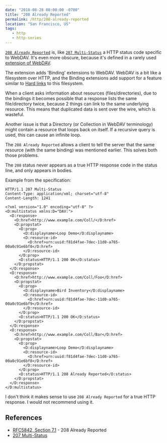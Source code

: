 ```yaml
---
date: "2018-08-28 08:00:00 -0700"
title: "208 Already Reported"
permalink: /http/208-already-reported
location: "San Francisco, US"
tags:
   - http
   - http-series
---
```


[`208 Already Reported`][1] is, like [`207 Multi-Status`][2] a HTTP status
code specific to WebDAV. It's even more obscure, because it's defined in a
rarely used [extension of WebDAV][1].

The extension adds 'Binding' extensions to WebDAV. WebDAV is a bit like a
filesystem over HTTP, and the Binding extensions add support for a feature
similar to [Hard links][4] to this filesystem.

When a client asks information about resources (files/directories), due to
the bindings it becomes possible that a response lists the same file/directory
twice, because 2 things can link to the same underlying resource. This means
that duplicated data is sent over the wire, which is wasteful.

Another issue is that a Directory (or Collection in WebDAV terminology) might
contain a resource that loops back on itself. If a recursive query is used,
this can cause an infinite loop.

The `208 Already Reported` allows a client to tell the server that the same
resource (with the same binding) was mentioned earlier. This solves both those
problems.

The `208` status never appears as a true HTTP response code in the status
line, and only appears in bodies.

Example from the specification:

```http
HTTP/1.1 207 Multi-Status
Content-Type: application/xml; charset="utf-8"
Content-Length: 1241

<?xml version="1.0" encoding="utf-8" ?>
<D:multistatus xmlns:D="DAV:">
  <D:response>
    <D:href>http://www.example.com/Coll/</D:href>
    <D:propstat>
      <D:prop>
        <D:displayname>Loop Demo</D:displayname>
        <D:resource-id>
          <D:href>urn:uuid:f81d4fae-7dec-11d0-a765-00a0c91e6bf8</D:href>
        </D:resource-id>
      </D:prop>
      <D:status>HTTP/1.1 200 OK</D:status>
    </D:propstat>
  </D:response>
  <D:response>
    <D:href>http://www.example.com/Coll/Foo</D:href>
    <D:propstat>
      <D:prop>
        <D:displayname>Bird Inventory</D:displayname>
        <D:resource-id>
          <D:href>urn:uuid:f81d4fae-7dec-11d0-a765-00a0c91e6bf9</D:href>
        </D:resource-id>
      </D:prop>
      <D:status>HTTP/1.1 200 OK</D:status>
    </D:propstat>
  </D:response>
  <D:response>
    <D:href>http://www.example.com/Coll/Bar</D:href>
    <D:propstat>
      <D:prop>
        <D:displayname>Loop Demo</D:displayname>
        <D:resource-id>
          <D:href>urn:uuid:f81d4fae-7dec-11d0-a765-00a0c91e6bf8</D:href>
        </D:resource-id>
      </D:prop>
      <D:status>HTTP/1.1 208 Already Reported</D:status>
    </D:propstat>
  </D:response>
</D:multistatus>
```

I don't think it makes sense to use `208 Already Reported` for a true HTTP
response. I would not recommend using it.

References
----------

* [RFC5842, Section 7.1][1] - 208 Already Reported
* [207 Multi-Status][2]

[1]: https://tools.ietf.org/html/rfc5842#section-7.1
[2]: /http/207-multi-status
[3]: https://tools.ietf.org/html/rfc5842
[4]: https://en.wikipedia.org/wiki/Hard_link
